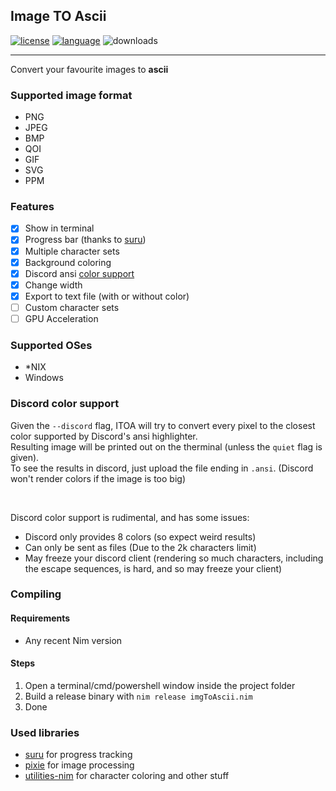 ## Image TO Ascii
[![license](https://img.shields.io/badge/License-GPLv3-blue.svg)](https://www.gnu.org/licenses/gpl-3.0.fr.html)
[![language](https://img.shields.io/badge/Language-Nim-yellow)](https://nim-lang.org)
![downloads](https://img.shields.io/github/downloads/0x454d505459/itoa/total?color=0effa7&label=Downloads)

---
Convert your favourite images to **ascii**

### Supported image format
- PNG
- JPEG
- BMP
- QOI
- GIF
- SVG
- PPM

### Features
- [x] Show in terminal
- [x] Progress bar (thanks to [suru](https://github.com/de-odex/suru))
- [x] Multiple character sets
- [x] Background coloring
- [x] Discord ansi [color support](#discord-color-support)
- [x] Change width
- [x] Export to text file (with or without color)
- [ ] Custom character sets
- [ ] GPU Acceleration

### Supported OSes
- *NIX
- Windows

### Discord color support
Given the `--discord` flag, ITOA will try to convert every pixel to the closest color supported by Discord's ansi highlighter.<br>
Resulting image will be printed out on the therminal (unless the `quiet` flag is given).<br>
To see the results in discord, just upload the file ending in `.ansi`. (Discord won't render colors if the image is too big)

<br>

Discord color support is rudimental, and has some issues:
 - Discord only provides 8 colors (so expect weird results)
 - Can only be sent as files (Due to the 2k characters limit)
 - May freeze your discord client (rendering so much characters, including the escape sequences, is hard, and so may freeze your client)


### Compiling
#### Requirements
- Any recent Nim version
#### Steps
1. Open a terminal/cmd/powershell window inside the project folder
2. Build a release binary with `nim release imgToAscii.nim`
3. Done


### Used libraries
- [suru](https://github.com/de-odex/suru) for progress tracking
- [pixie](https://github.com/treeform/pixie) for image processing
- [utilities-nim](https://github.com/0x454d505459/utilities-nim) for character coloring and other stuff
